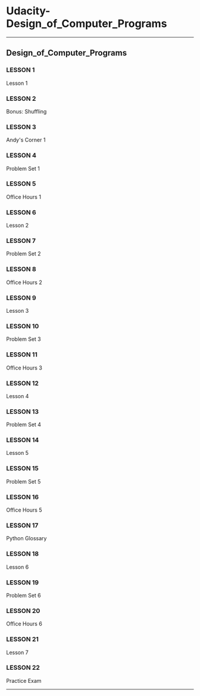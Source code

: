 # Udacity-Design_of_Computer_Programs

-------

## Design_of_Computer_Programs



### LESSON 1
Lesson 1

### LESSON 2
Bonus: Shuffling

### LESSON 3
Andy's Corner 1

### LESSON 4
Problem Set 1

### LESSON 5
Office Hours 1

### LESSON 6
Lesson 2

### LESSON 7
Problem Set 2

### LESSON 8
Office Hours 2

### LESSON 9
Lesson 3

### LESSON 10
Problem Set 3

### LESSON 11
Office Hours 3

### LESSON 12
Lesson 4

### LESSON 13
Problem Set 4

### LESSON 14
Lesson 5

### LESSON 15
Problem Set 5

### LESSON 16
Office Hours 5

### LESSON 17
Python Glossary

### LESSON 18
Lesson 6

### LESSON 19
Problem Set 6

### LESSON 20
Office Hours 6

### LESSON 21
Lesson 7

### LESSON 22
Practice Exam






-------



